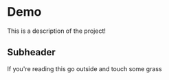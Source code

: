 # Demo

This is a description of the project!

## Subheader

If you're reading this go outside and touch some grass
